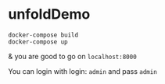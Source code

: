 # unfoldDemo

```
docker-compose build
docker-compose up
```
& you are good to go on `localhost:8000`

You can login with login: `admin` and pass `admin`
